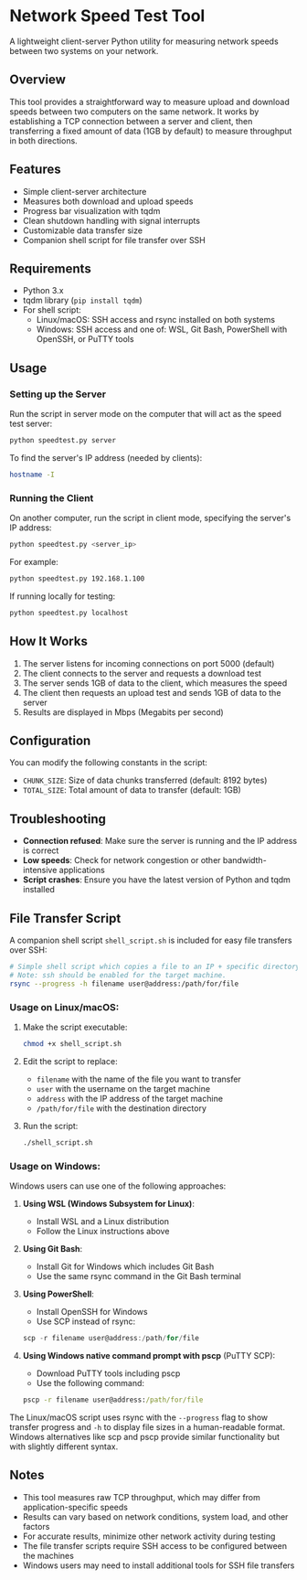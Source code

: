 # Network Speed Test Tool

A lightweight client-server Python utility for measuring network speeds between two systems on your network.

## Overview

This tool provides a straightforward way to measure upload and download speeds between two computers on the same network. It works by establishing a TCP connection between a server and client, then transferring a fixed amount of data (1GB by default) to measure throughput in both directions.

## Features

- Simple client-server architecture
- Measures both download and upload speeds
- Progress bar visualization with tqdm
- Clean shutdown handling with signal interrupts
- Customizable data transfer size
- Companion shell script for file transfer over SSH

## Requirements

- Python 3.x
- tqdm library (`pip install tqdm`)
- For shell script: 
  - Linux/macOS: SSH access and rsync installed on both systems
  - Windows: SSH access and one of: WSL, Git Bash, PowerShell with OpenSSH, or PuTTY tools

## Usage

### Setting up the Server

Run the script in server mode on the computer that will act as the speed test server:

```bash
python speedtest.py server
```

To find the server's IP address (needed by clients):

```bash
hostname -I
```

### Running the Client

On another computer, run the script in client mode, specifying the server's IP address:

```bash
python speedtest.py <server_ip>
```

For example:

```bash
python speedtest.py 192.168.1.100
```

If running locally for testing:

```bash
python speedtest.py localhost
```

## How It Works

1. The server listens for incoming connections on port 5000 (default)
2. The client connects to the server and requests a download test
3. The server sends 1GB of data to the client, which measures the speed
4. The client then requests an upload test and sends 1GB of data to the server
5. Results are displayed in Mbps (Megabits per second)

## Configuration

You can modify the following constants in the script:

- `CHUNK_SIZE`: Size of data chunks transferred (default: 8192 bytes)
- `TOTAL_SIZE`: Total amount of data to transfer (default: 1GB)

## Troubleshooting

- **Connection refused**: Make sure the server is running and the IP address is correct
- **Low speeds**: Check for network congestion or other bandwidth-intensive applications
- **Script crashes**: Ensure you have the latest version of Python and tqdm installed

## File Transfer Script

A companion shell script `shell_script.sh` is included for easy file transfers over SSH:

```bash
# Simple shell script which copies a file to an IP + specific directory over a network connection.
# Note: ssh should be enabled for the target machine. 
rsync --progress -h filename user@address:/path/for/file
```

### Usage on Linux/macOS:

1. Make the script executable:
   ```bash
   chmod +x shell_script.sh
   ```

2. Edit the script to replace:
   - `filename` with the name of the file you want to transfer
   - `user` with the username on the target machine
   - `address` with the IP address of the target machine
   - `/path/for/file` with the destination directory

3. Run the script:
   ```bash
   ./shell_script.sh
   ```

### Usage on Windows:

Windows users can use one of the following approaches:

1. **Using WSL (Windows Subsystem for Linux)**:
   - Install WSL and a Linux distribution
   - Follow the Linux instructions above

2. **Using Git Bash**:
   - Install Git for Windows which includes Git Bash
   - Use the same rsync command in the Git Bash terminal

3. **Using PowerShell**:
   - Install OpenSSH for Windows
   - Use SCP instead of rsync:
   ```powershell
   scp -r filename user@address:/path/for/file
   ```

4. **Using Windows native command prompt with pscp** (PuTTY SCP):
   - Download PuTTY tools including pscp
   - Use the following command:
   ```cmd
   pscp -r filename user@address:/path/for/file
   ```

The Linux/macOS script uses rsync with the `--progress` flag to show transfer progress and `-h` to display file sizes in a human-readable format. Windows alternatives like scp and pscp provide similar functionality but with slightly different syntax.

## Notes

- This tool measures raw TCP throughput, which may differ from application-specific speeds
- Results can vary based on network conditions, system load, and other factors
- For accurate results, minimize other network activity during testing
- The file transfer scripts require SSH access to be configured between the machines
- Windows users may need to install additional tools for SSH file transfers